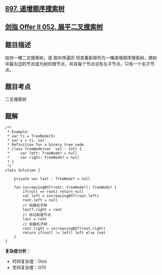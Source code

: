 ## [897. 递增顺序搜索树](https://leetcode.cn/problems/increasing-order-search-tree/)
## [剑指 Offer II 052. 展平二叉搜索树](https://leetcode.cn/problems/NYBBNL/description/)

## 题目描述

给你一棵二叉搜索树，请 按中序遍历 将其重新排列为一棵递增顺序搜索树，使树中最左边的节点成为树的根节点，并且每个节点没有左子节点，只有一个右子节点。

## 题目考点

二叉搜索树

## 题解
 
```
/**
 * Example:
 * var ti = TreeNode(5)
 * var v = ti.`val`
 * Definition for a binary tree node.
 * class TreeNode(var `val`: Int) {
 *     var left: TreeNode? = null
 *     var right: TreeNode? = null
 * }
 */
class Solution {

    private var last : TreeNode? = null

    fun increasingBST(root: TreeNode?): TreeNode? {
        if(null == root) return null
        val left = increasingBST(root.left)
        root.left = null
        // 衔接左子树
        last?.right = root
        // 标记前驱节点
        last = root
        // 衔接右子树
        root.right = increasingBST(root.right)
        return if(null != left) left else root
    }
}
```

**复杂度分析：**

- 时间复杂度：O(n)
- 空间复杂度：O(1) 
